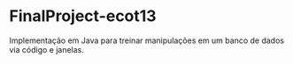 # FinalProject-ecot13
Implementação em Java para treinar manipulações em um banco de dados via código e janelas.
